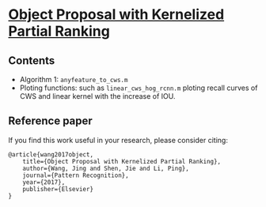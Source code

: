 
# [Object Proposal with Kernelized Partial Ranking](https://www.sciencedirect.com/science/article/pii/S0031320317301334)


## Contents

* Algorithm 1: `anyfeature_to_cws.m`
* Ploting functions: such as `linear_cws_hog_rcnn.m` ploting recall curves of CWS and linear kernel with the increase of IOU.

## Reference paper

If you find this work useful in your research, please consider citing:

```
@article{wang2017object,
    title={Object Proposal with Kernelized Partial Ranking},
    author={Wang, Jing and Shen, Jie and Li, Ping},
    journal={Pattern Recognition},
    year={2017},
    publisher={Elsevier}
}
```
